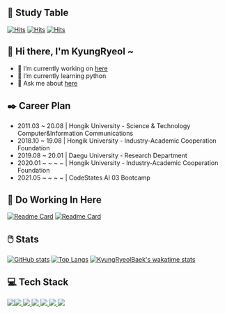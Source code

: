 ## :book: Study Table
[![Hits](https://hits.seeyoufarm.com/api/count/incr/badge.svg?url=https%3A%2F%2Fgithub.com%2FKyungRyeolBaek&count_bg=%23478C12&title_bg=%2337341B&icon=github.svg&icon_color=%23BFCEF5&title=Proflie&edge_flat=false)](https://github.com/KyungRyeolBaek)
[![Hits](https://hits.seeyoufarm.com/api/count/incr/badge.svg?url=https%3A%2F%2Fgithub.com%2FKyungRyeolBaek%2Fstud&count_bg=%2312AC55&title_bg=%237A0000&icon=jupyter.svg&icon_color=%23FFAB00&title=Study&edge_flat=false)](https://github.com/KyungRyeolBaek/study)
[![Hits](https://hits.seeyoufarm.com/api/count/incr/badge.svg?url=https%3A%2F%2Fwww.notion.so%2FPython-138c2b81326847baaf4854f4514cb7bb&count_bg=%23BE9B01&title_bg=%230B0B0B&icon=notion.svg&icon_color=%23FFFFFF&title=Notion&edge_flat=false)](https://airy-attempt-22a.notion.site/Python-138c2b81326847baaf4854f4514cb7bb)

## :clap: Hi there, I'm KyungRyeol ~ 
- 🔭 I’m currently working on <A href = "https://github.com/KyungRyeolBaek/study" > here </A>
- 🌱 I’m currently learning python
- 💬 Ask me about <A href = "https://github.com/KyungRyeolBaek/KyungRyeolBaek/issues" > here </A>

## :black_nib: Career Plan 
    
- 2011.03 ~ 20.08 | Hongik University - Science & Technology Computer&Information Communications
- 2018.10 ~ 19.08 | Hongik University - Industry-Academic Cooperation Foundation
- 2019.08 ~ 20.01 | Daegu University - Research Department
- 2020.01 ~ ~ ~ ~ | Hongik University - Industry-Academic Cooperation Foundation
- 2021.05 ~ ~ ~ ~ | CodeStates AI 03 Bootcamp

## :open_file_folder: Do Working In Here

[![Readme Card](https://github-readme-stats.vercel.app/api/pin/?username=KyungRyeolBaek&repo=study&theme=maroongold)](https://github.com/KyungRyeolBaek/study)
[![Readme Card](https://github-readme-stats.vercel.app/api/pin/?username=KyungRyeolBaek&repo=KyungRyeolBaek&theme=maroongold)](https://github.com/KyungRyeolBaek)

## :computer_mouse: Stats

[![GitHub stats](https://github-readme-stats.vercel.app/api?username=KyungRyeolBaek&show_icons=true&theme=maroongold)](https://github.com/KyungRyeolBaek)
[![Top Langs](https://github-readme-stats.vercel.app/api/top-langs/?username=KyungRyeolBaek&layout=compact&theme=maroongold)](https://github.com/KyungRyeolBaek)
[![KyungRyeolBaek's wakatime stats](https://github-readme-stats.vercel.app/api/wakatime?username=KyungRyeol&layout=compact&theme=maroongold)](https://github.com/KyungRyeolBaek)

## :computer: Tech Stack
[<img src="https://img.shields.io/badge/Python-3766AB?style=flat-square&logo=Python&logoColor=white"/><img src="https://img.shields.io/badge/pandas-150458?style=flat-square&logo=pandas&logoColor=white"/>  <img src="https://img.shields.io/badge/Colab-F9AB00?style=flat-square&logo=Google-Colab&logoColor=white"/> <img src="https://img.shields.io/badge/Jupyter-F37626?style=flat-square&logo=Jupyter&logoColor=white"/>  <img src="https://img.shields.io/badge/MySQL-4479A1?style=flat-square&logo=MySQL&logoColor=white"/> <img src="https://img.shields.io/badge/-JAVA-orange"/> <img src="https://img.shields.io/badge/-JAVASCRIPT-yellow"/></a>](https://github.com/KyungRyeolBaek)
  
<!--
**KyungRyeolBaek/KyungRyeolBaek** is a ✨ _special_ ✨ repository because its `README.md` (this file) appears on your GitHub profile.
Here are some ideas to get you started:

- 📫 How to reach me: ...
- 👯 I’m looking to collaborate on ...
- 🤔 I’m looking for help with ...
- 😄 Pronouns: ...
- ⚡ Fun fact: ...
--!>
 
 

